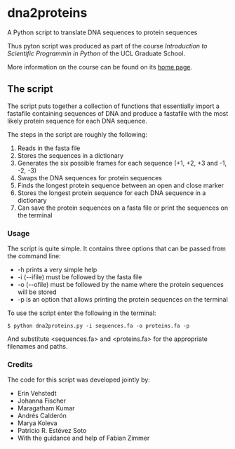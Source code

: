 # dna2proteins
A Python script to translate DNA sequences to protein sequences

Thus pyton script was produced as part of the course *Introduction to Scientific Programmin in Python* of the UCL Graduate School.

More information on the course can be found on its [home page](http://www.cs.ucl.ac.uk/scipython/).

## The script

The script puts together a collection of functions that essentially import a fastafile containing sequences of DNA and produce a fastafile with the most likely protein sequence for each DNA sequence.

The steps in the script are roughly the following:
1. Reads in the fasta file  
2. Stores the sequences in a dictionary  
3. Generates the six possible frames for each sequence (+1, +2, +3 and -1, -2, -3)  
4. Swaps the DNA sequences for protein sequences  
5. Finds the longest protein sequence between an open and close marker  
6. Stores the longest protein sequence for each DNA sequence in a dictionary  
7. Can save the protein sequences on a fasta file or print the sequences on the terminal  

### Usage

The script is quite simple. It contains three options that can be passed from the command line:
- -h prints a very simple help
- -i (--ifile) must be followed by the fasta file
- -o (--ofile) must be followed by the name where the protein sequences will be stored
- -p is an option that allows printing the protein sequences on the terminal
 
To use the script enter the following in the terminal:

`$ python dna2proteins.py -i sequences.fa -o proteins.fa -p`

And substitute <sequences.fa> and <proteins.fa> for the appropriate filenames and paths.
 
### Credits

The code for this script was developed jointly by:
- Erin Vehstedt
- Johanna Fischer
- Maragatham Kumar
- Andrés Calderón
- Marya Koleva
- Patricio R. Estévez Soto
- With the guidance and help of Fabian Zimmer
